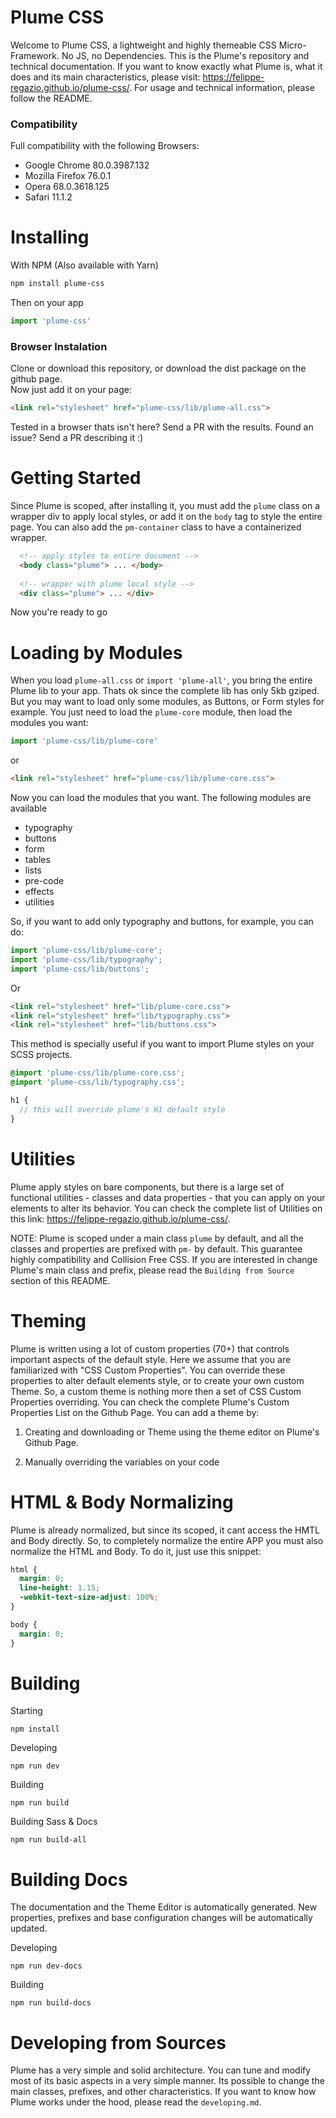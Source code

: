 # Plume CSS

Welcome to Plume CSS, a lightweight and highly themeable CSS Micro-Framework. No JS, no Dependencies. This is the Plume's repository and technical documentation. If you want to know exactly what Plume is, what it does and its main characteristics, please visit: https://felippe-regazio.github.io/plume-css/. For usage and technical information, please follow the README.

### Compatibility

Full compatibility with the following Browsers:

- Google Chrome 80.0.3987.132 
- Mozilla Firefox 76.0.1
- Opera 68.0.3618.125
- Safari 11.1.2

# Installing

With NPM (Also available with Yarn)

```bash
npm install plume-css
```

Then on your app

```javascript
import 'plume-css'
```

### Browser Instalation

Clone or download this repository, or download the dist package on the github page.  
Now just add it on your page:

```html
<link rel="stylesheet" href="plume-css/lib/plume-all.css">
```

Tested in a browser thats isn't here? Send a PR with the results. Found an issue? Send a PR describing it :)

# Getting Started

Since Plume is scoped, after installing it, you must add the `plume` class on a wrapper div to apply local styles, or add it on the `body` tag to style the entire page. You can also add the `pm-container` class to have a containerized wrapper.

```html
  <!-- apply styles to entire document -->
  <body class="plume"> ... </body>  
  
  <!-- wrapper with plume local style -->
  <div class="plume"> ... </div>
```

Now you're ready to go

# Loading by Modules

When you load `plume-all.css` or `import 'plume-all'`, you bring the entire Plume lib to your app. Thats ok since the complete lib has only 5kb gziped. But you may want to load only some modules, as Buttons, or Form styles for example. You just need to load the `plume-core` module, then load the modules you want:

```javascript
import 'plume-css/lib/plume-core'
```

or

```html
<link rel="stylesheet" href="plume-css/lib/plume-core.css">
```

Now you can load the modules that you want. The following modules are available

- typography
- buttons
- form
- tables
- lists
- pre-code
- effects
- utilities

So, if you want to add only typography and buttons, for example, you can do:

```javascript
import 'plume-css/lib/plume-core';
import 'plume-css/lib/typography';
import 'plume-css/lib/buttons';
```

Or

```html
<link rel="stylesheet" href="lib/plume-core.css">
<link rel="stylesheet" href="lib/typography.css">
<link rel="stylesheet" href="lib/buttons.css">
```

This method is specially useful if you want to import Plume styles on your SCSS projects.

```scss
@import 'plume-css/lib/plume-core.css';
@import 'plume-css/lib/typography.css';

h1 {
  // this will override plume's H1 default style
}
```

# Utilities

Plume apply styles on bare components, but there is a large set of functional utilities - classes and data properties - that you can apply on your elements to alter its behavior. You can check the complete list of Utilities on this link: https://felippe-regazio.github.io/plume-css/.

NOTE: Plume is scoped under a main class `plume` by default, and all the classes and properties are prefixed with `pm-` by default. This guarantee highly compatibility and Collision Free CSS. If you are interested in change Plume's main class and prefix, please read the `Building from Source` section of this README.

# Theming

Plume is written using a lot of custom properties (70+) that controls important aspects of the default style. Here we assume that you are familiarized with "CSS Custom Properties". You can override these properties to alter default elements style, or to create your own custom Theme. So, a custom theme is nothing more then a set of CSS Custom Properties overriding. You can check the complete Plume's Custom Properties List on the Github Page. You can add a theme by:

1. Creating and downloading or Theme using the theme editor on Plume's Github Page.

2. Manually overriding the variables on your code

# HTML & Body Normalizing

Plume is already normalized, but since its scoped, it cant access the HMTL and Body directly. So, to completely normalize the entire APP you must also normalize the HTML and Body. To do it, just use this snippet:

```css
html {
  margin: 0;
  line-height: 1.15;
  -webkit-text-size-adjust: 100%;
}

body {
  margin: 0;
}
```

# Building

Starting

```
npm install
```

Developing

```
npm run dev
```

Building

```
npm run build
```

Building Sass & Docs

```
npm run build-all
```

# Building Docs

The documentation and the Theme Editor is automatically generated. New properties, prefixes and base configuration changes will be automatically updated.

Developing

```
npm run dev-docs
```

Building

```
npm run build-docs
```

# Developing from Sources

Plume has a very simple and solid architecture. You can tune and modify most of its basic aspects in a very simple manner. Its possible to change the main classes, prefixes, and other characteristics. If you want to know how Plume works under the hood, please read the `developing.md`.
